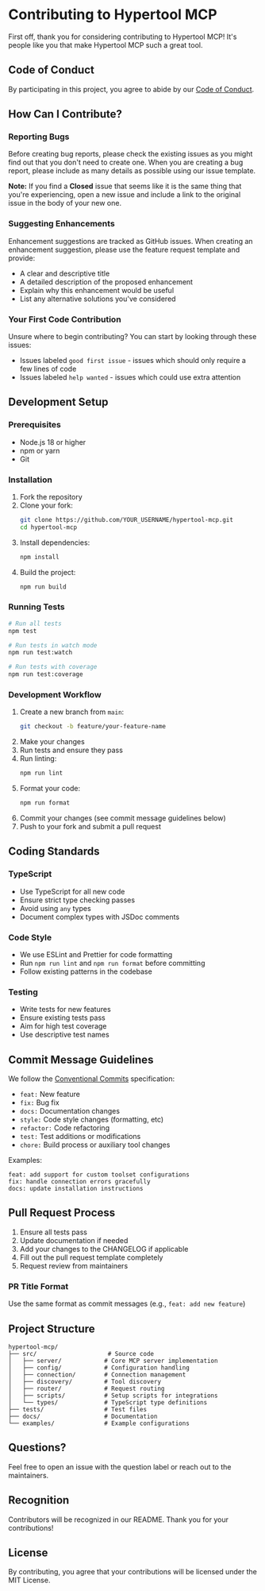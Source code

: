 # Contributing to Hypertool MCP

First off, thank you for considering contributing to Hypertool MCP! It's people like you that make Hypertool MCP such a great tool.

## Code of Conduct

By participating in this project, you agree to abide by our [Code of Conduct](CODE_OF_CONDUCT.md).

## How Can I Contribute?

### Reporting Bugs

Before creating bug reports, please check the existing issues as you might find out that you don't need to create one. When you are creating a bug report, please include as many details as possible using our issue template.

**Note:** If you find a **Closed** issue that seems like it is the same thing that you're experiencing, open a new issue and include a link to the original issue in the body of your new one.

### Suggesting Enhancements

Enhancement suggestions are tracked as GitHub issues. When creating an enhancement suggestion, please use the feature request template and provide:

- A clear and descriptive title
- A detailed description of the proposed enhancement
- Explain why this enhancement would be useful
- List any alternative solutions you've considered

### Your First Code Contribution

Unsure where to begin contributing? You can start by looking through these issues:

- Issues labeled `good first issue` - issues which should only require a few lines of code
- Issues labeled `help wanted` - issues which could use extra attention

## Development Setup

### Prerequisites

- Node.js 18 or higher
- npm or yarn
- Git

### Installation

1. Fork the repository
2. Clone your fork:
   ```bash
   git clone https://github.com/YOUR_USERNAME/hypertool-mcp.git
   cd hypertool-mcp
   ```
3. Install dependencies:
   ```bash
   npm install
   ```
4. Build the project:
   ```bash
   npm run build
   ```

### Running Tests

```bash
# Run all tests
npm test

# Run tests in watch mode
npm run test:watch

# Run tests with coverage
npm run test:coverage
```

### Development Workflow

1. Create a new branch from `main`:
   ```bash
   git checkout -b feature/your-feature-name
   ```
2. Make your changes
3. Run tests and ensure they pass
4. Run linting:
   ```bash
   npm run lint
   ```
5. Format your code:
   ```bash
   npm run format
   ```
6. Commit your changes (see commit message guidelines below)
7. Push to your fork and submit a pull request

## Coding Standards

### TypeScript

- Use TypeScript for all new code
- Ensure strict type checking passes
- Avoid using `any` types
- Document complex types with JSDoc comments

### Code Style

- We use ESLint and Prettier for code formatting
- Run `npm run lint` and `npm run format` before committing
- Follow existing patterns in the codebase

### Testing

- Write tests for new features
- Ensure existing tests pass
- Aim for high test coverage
- Use descriptive test names

## Commit Message Guidelines

We follow the [Conventional Commits](https://www.conventionalcommits.org/) specification:

- `feat:` New feature
- `fix:` Bug fix
- `docs:` Documentation changes
- `style:` Code style changes (formatting, etc)
- `refactor:` Code refactoring
- `test:` Test additions or modifications
- `chore:` Build process or auxiliary tool changes

Examples:
```
feat: add support for custom toolset configurations
fix: handle connection errors gracefully
docs: update installation instructions
```

## Pull Request Process

1. Ensure all tests pass
2. Update documentation if needed
3. Add your changes to the CHANGELOG if applicable
4. Fill out the pull request template completely
5. Request review from maintainers

### PR Title Format

Use the same format as commit messages (e.g., `feat: add new feature`)

## Project Structure

```
hypertool-mcp/
├── src/                    # Source code
│   ├── server/            # Core MCP server implementation
│   ├── config/            # Configuration handling
│   ├── connection/        # Connection management
│   ├── discovery/         # Tool discovery
│   ├── router/            # Request routing
│   ├── scripts/           # Setup scripts for integrations
│   └── types/             # TypeScript type definitions
├── tests/                 # Test files
├── docs/                  # Documentation
└── examples/              # Example configurations
```

## Questions?

Feel free to open an issue with the question label or reach out to the maintainers.

## Recognition

Contributors will be recognized in our README. Thank you for your contributions!

## License

By contributing, you agree that your contributions will be licensed under the MIT License.